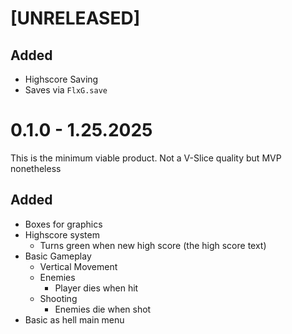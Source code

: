 # [UNRELEASED]
## Added
- Highscore Saving
- Saves via `FlxG.save`

# 0.1.0 - 1.25.2025
This is the minimum viable product. Not a V-Slice quality but MVP nonetheless
## Added
- Boxes for graphics
- Highscore system
    - Turns green when new high score (the high score text)
- Basic Gameplay
    - Vertical Movement
    - Enemies
        - Player dies when hit
    - Shooting
        - Enemies die when shot 
- Basic as hell main menu